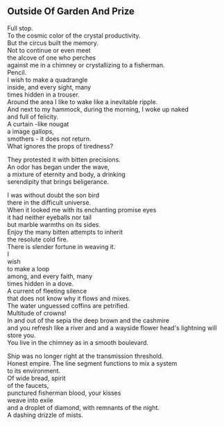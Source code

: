 Outside Of Garden And Prize
---------------------------
Full stop.  
To the cosmic color of the crystal productivity.  
But the circus built the memory.  
Not to continue or even meet  
the alcove of one who perches  
against me in a chimney or crystallizing to a fisherman.  
Pencil.  
I wish to make a quadrangle  
inside, and every sight, many  
times hidden in a trouser.  
Around the area I like to wake like a inevitable ripple.  
And next to my hammock, during the morning, I woke up naked  
and full of felicity.  
A curtain -like nougat  
a image gallops,  
smothers - it does not return.  
What ignores the props of tiredness?  
  
They protested it with bitten precisions.  
An odor has began under the wave,  
a mixture of eternity and body, a drinking  
serendipity that brings beligerance.  
  
I was without doubt the son bird  
there in the difficult universe.  
When it looked me with its enchanting promise eyes  
it had neither eyeballs nor tail  
but marble warmths on its sides.  
Enjoy the many bitten attempts to inherit  
the resolute cold fire.  
There is slender fortune in weaving it.  
I  
wish  
to make a loop  
among, and every faith, many  
times hidden in a dove.  
A current of fleeting silence  
that does not know why it flows and mixes.  
The water unguessed coffins are petrified.  
Multitude of crowns!  
In and out of the sepia the deep brown and the cashmire  
and you refresh like a river and and a wayside flower head's lightning will store you.  
You live in the chimney as in a smooth boulevard.  
  
Ship was no longer right at the transmission threshold.  
Honest empire. The line segment functions to mix a system  
to its environment.  
Of wide bread, spirit  
of the faucets,  
punctured fisherman blood, your kisses  
weave into exile  
and a droplet of diamond, with remnants of the night.  
A dashing drizzle of mists.  

